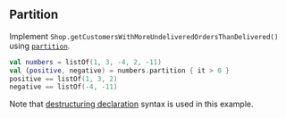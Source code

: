 ## Partition
Implement `Shop.getCustomersWithMoreUndeliveredOrdersThanDelivered()` using
[`partition`](partition).

```kotlin
val numbers = listOf(1, 3, -4, 2, -11)
val (positive, negative) = numbers.partition { it > 0 }
positive == listOf(1, 3, 2)
negative == listOf(-4, -11)
```

Note that [destructuring declaration](destructuring_declarations) syntax is used in this example.